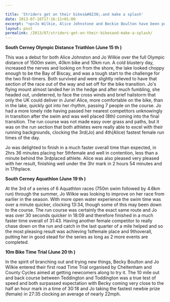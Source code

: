 ```yaml
---

title: 'Striders get on their bikes&#8230;.and make a splash'
date: 2013-07-16T17:16:11+01:00
excerpt: "<p>Jo Wilkie, Alice Johnstone and Beckie Boulton have been putting themselves to the test in water and on bikes. Here's what they've been up to:</p>"
layout: post
permalink: /2013/07/striders-get-on-their-bikesand-make-a-splash/
---
```

**South Cerney Olympic Distance Triathlon (June 15 th )**

This was a debut for both Alice Johnston and Jo Wilkie over the full Olympic distance of 1500m swim, 40km bike and 10km run. A cold blustery day, increased the nerves and looking on from the shore, the lake looked choppy enough to be the Bay of Biscay, and was a tough start to the challenge for the two first-timers. Both survived and were slightly relieved to have that section of the race out of the way and set off for the bike transition. Jo's flying mount almost landed her in the hedge and after much fumbling, she headed out, undeterred, to face the cross winds and brief hailstorm that only the UK could deliver in June! Alice, more comfortable on the bike, than in the lake, quickly got into her rhythm, passing 7 people on the course. Jo had a more lonely ride having passed her nearest competitors unknowingly in transition after the swim and was well placed (8th) coming into the final transition. The run course was not made easy over grass and paths, but it was on the run section that both athletes were really able to excel with their running backgrounds, clocking the 3rd(Jo) and 4th(Alice) fastest female run times of the day.

Jo was delighted to finish in a much faster overall time than expected, in 2hrs 36 minutes placing her 5thfemale and well in contention, less than a minute behind the 3rdplaced athlete. Alice was also pleased very pleased with her result, finishing well under the 3hr mark in 2 hours 54 minutes and in 17thplace.

**South Cerney Aquathlon (June 19 th )**

At the 3rd of a series of 6 Aquathlon races (750m swim followed by 4.6km run) through the summer, Jo Wilkie was looking to improve on her race from earlier in the season. With more open water experience the swim time was over a minute quicker, clocking 13:34, though some of this may been down to the course. The run course was certainly the exact same route and Jo was over 30 seconds quicker in 18:09 and therefore finished in a much faster time overall of 31:43. Having another female competitor to really chase down on the run and catch in the last quarter of a mile helped and so the most pleasing result was achieving 1stfemale place and 9thoverall, putting her in good stead for the series as long as 2 more events are completed.

**10m Bike Time Trial (June 20 th )**

In the spirit of branching out and trying new things, Becky Boulton and Jo Wilkie entered their first road Time Trial organised by Cheltenham and County Cycles aimed at getting newcomers along to try it. The 10 mile out and back course between Teddington and Toddington was a true test of speed and both surpassed expectation with Becky coming very close to the half an hour mark in a time of 30:18 and Jo taking the fastest newbie prize (female) in 27:35 clocking an average of nearly 22mph.